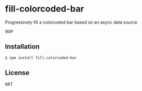 
# fill-colorcoded-bar

  Progressively fill a colorcoded bar based on an async data source

  WIP

## Installation

```bash
$ npm install fill-colorcoded-bar
```

## License

  MIT

